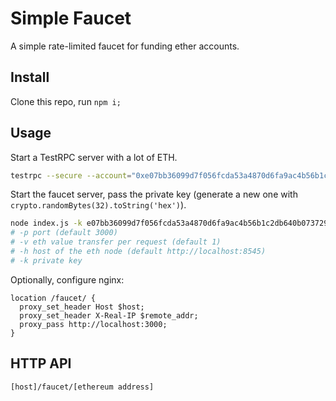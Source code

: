 # Simple Faucet

A simple rate-limited faucet for funding ether accounts.

##  Install

Clone this repo, run `npm i;`

## Usage

Start a TestRPC server with a lot of ETH.

```bash
testrpc --secure --account="0xe07bb36099d7f056fcda53a4870d6fa9ac4b56b1c2db640b073729092a509167,999999999999999999999999999999999"
```

Start the faucet server, pass the private key (generate a new one with `crypto.randomBytes(32).toString('hex')`).

```bash
node index.js -k e07bb36099d7f056fcda53a4870d6fa9ac4b56b1c2db640b073729092a509167
# -p port (default 3000)
# -v eth value transfer per request (default 1)
# -h host of the eth node (default http://localhost:8545)
# -k private key
```

Optionally, configure nginx:

```
location /faucet/ {
  proxy_set_header Host $host;
  proxy_set_header X-Real-IP $remote_addr;
  proxy_pass http://localhost:3000;
}
```

## HTTP API

```
[host]/faucet/[ethereum address]
```
